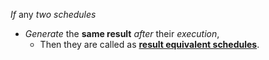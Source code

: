 *If* any *two schedules*
- *Generate* the **same result** *after* their *execution*,
	- Then they are called as <u>**result equivalent schedules**</u>.
